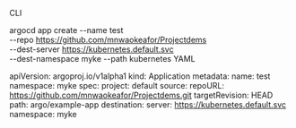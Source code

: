 CLI

argocd app create --name test \
--repo https://github.com/mnwaokeafor/Projectdems \
--dest-server https://kubernetes.default.svc \
--dest-namespace myke --path kubernetes
YAML

apiVersion: argoproj.io/v1alpha1
kind: Application
metadata:
  name: test
  namespace: myke
spec:
  project: default
  source:
    repoURL: https://github.com/mnwaokeafor/Projectdems.git
    targetRevision: HEAD
    path: argo/example-app
  destination:
    server: https://kubernetes.default.svc
    namespace: myke
